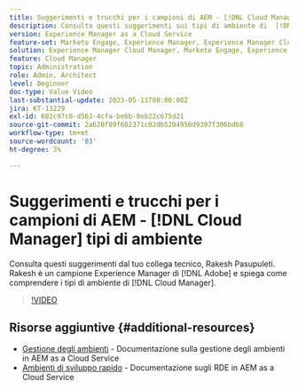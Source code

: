 ```yaml
---
title: Suggerimenti e trucchi per i campioni di AEM - [!DNL Cloud Manager] Tipi di ambiente
description: Consulta questi suggerimenti sui tipi di ambiente di  [!DNL Cloud Manager] dal campione ed esperto di AEM, Rakesh Pasupuleti.
version: Experience Manager as a Cloud Service
feature-set: Marketo Engage, Experience Manager, Experience Manager Cloud Manager
solution: Experience Manager Cloud Manager, Marketo Engage, Experience Manager Cloud Manager
feature: Cloud Manager
topic: Administration
role: Admin, Architect
level: Beginner
doc-type: Value Video
last-substantial-update: 2023-05-11T00:00:00Z
jira: KT-13229
exl-id: 682c97c0-d563-4cfa-be6b-0eb22c675d21
source-git-commit: 2a628f89f602371c02db5204956d9397f306bdb8
workflow-type: tm+mt
source-wordcount: '83'
ht-degree: 3%

---
```


# Suggerimenti e trucchi per i campioni di AEM - [!DNL Cloud Manager] tipi di ambiente

Consulta questi suggerimenti dal tuo collega tecnico, Rakesh Pasupuleti. Rakesh è un campione Experience Manager di [!DNL Adobe] e spiega come comprendere i tipi di ambiente di [!DNL Cloud Manager].

>[!VIDEO](https://video.tv.adobe.com/v/3419297?quality=12&learn=on)

## Risorse aggiuntive {#additional-resources}

* [Gestione degli ambienti](https://experienceleague.adobe.com/docs/experience-manager-cloud-service/content/implementing/using-cloud-manager/manage-environments.html?lang=it) - Documentazione sulla gestione degli ambienti in AEM as a Cloud Service
* [Ambienti di sviluppo rapido](https://experienceleague.adobe.com/docs/experience-manager-cloud-service/content/implementing/developing/rapid-development-environments.html?lang=it) - Documentazione sugli RDE in AEM as a Cloud Service
